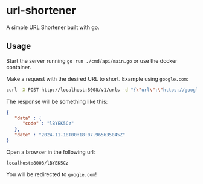 # url-shortener

A simple URL Shortener built with go.

## Usage

Start the server running `go run ./cmd/api/main.go` or use the docker container.

Make a request with the desired URL to short. Example using `google.com`:

```sh
curl -X POST http://localhost:8008/v1/urls -d "{\"url\":\"https://google.com\"}" | json_pp
```

The response will be something like this:

```json
{
   "data" : {
      "code" : "lBYEK5Cz"
   },
   "date" : "2024-11-18T00:18:07.965635045Z"
}
```

Open a browser in the following url:

`localhost:8008/lBYEK5Cz`

You will be redirected to `google.com`!
